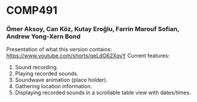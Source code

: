 # COMP491

### Ömer Aksoy, Can Köz, Kutay Eroğlu, Farrin Marouf Sofian, Andrew Yong-Xern Bond
Presentation of what this version contains:
https://www.youtube.com/shorts/qeLdG62XqyY
Current features:
1) Sound recording.
2) Playing recorded sounds.
3) Soundwave animation (place holder).
4) Gathering location information.
5) Displaying recorded sounds in a scrollable table view with dates/times.

